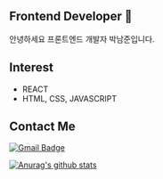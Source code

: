 ## Frontend Developer 👋
안녕하세요 프론트엔드 개발자 박남준입니다. 

## Interest
- REACT
- HTML, CSS, JAVASCRIPT 

## Contact Me

[![Gmail Badge](https://img.shields.io/badge/Gmail-d14836?style=flat-square&logo=Gmail&logoColor=white&link=mailto:devjoon623@gmail.com)](mailto:snugyun01@gmail.com)



[![Anurag's github stats](https://github-readme-stats.vercel.app/api?username=joon623)](https://github.com/joon623/github-readme-stats)
<!--
**joon623/joon623** is a ✨ _special_ ✨ repository because its `README.md` (this file) appears on your GitHub profile.

Here are some ideas to get you started:

- 🔭 I’m currently working on ...
- 🌱 I’m currently learning ...
- 👯 I’m looking to collaborate on ...
- 🤔 I’m looking for help with ...
- 💬 Ask me about ...
- 📫 How to reach me: ...
- 😄 Pronouns: ...
- ⚡ Fun fact: ...
-->

